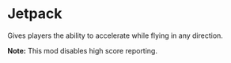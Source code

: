# Jetpack

Gives players the ability to accelerate while flying in any direction.

**Note:** This mod disables high score reporting.
